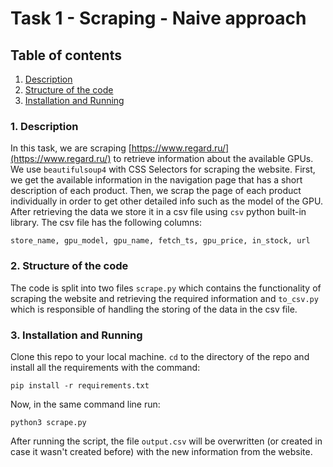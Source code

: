 # Task 1 - Scraping - Naive approach

## Table of contents
1. [ Description ](#desc)
2. [ Structure of the code ](#struct)
3. [ Installation and Running ](#install)

<a name="desc"></a>
### 1. Description
In this task, we are scraping [https://www.regard.ru/](https://www.regard.ru/) to retrieve information about the available GPUs. We use `beautifulsoup4` with CSS Selectors for scraping the website. First, we get the available information in the navigation page that has a short description of each product. Then, we scrap the page of each product individually in order to get other detailed info such as the model of the GPU. After retrieving the data we store it in a csv file using `csv` python built-in library. The csv file has the following columns:
```
store_name, gpu_model, gpu_name, fetch_ts, gpu_price, in_stock, url
```

<a name="struct"></a>
### 2. Structure of the code
The code is split into two files `scrape.py` which contains the functionality of scraping the website and retrieving the required information and `to_csv.py` which is responsible of handling the storing of the data in the csv file. 

<a name="install"></a>
### 3. Installation and Running
Clone this repo to your local machine. `cd` to the directory of the repo and install all the requirements with the command:
```
pip install -r requirements.txt
```
Now, in the same command line run:
```
python3 scrape.py
```
After running the script, the file `output.csv` will be overwritten (or created in case it wasn't created before) with the new information from the website.
